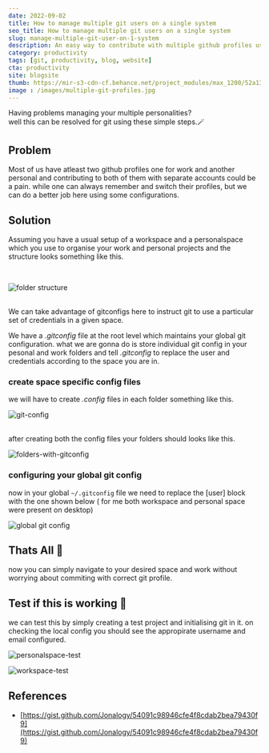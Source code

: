 ```yaml
---
date: 2022-09-02
title: How to manage multiple git users on a single system
seo_title: How to manage multiple git users on a single system
slug: manage-multiple-git-user-on-1-system
description: An easy way to contribute with multiple github profiles using a single system
category: productivity
tags: [git, productivity, blog, website]
cta: productivity
site: blogsite
thumb: https://mir-s3-cdn-cf.behance.net/project_modules/max_1200/52a130141409355.62566a5b6114b.jpg
image : /images/multiple-git-profiles.jpg
---
```


Having problems managing your multiple personalities? <br />
well this can be resolved for git using these simple steps.🪄

## Problem

Most of us have atleast two github profiles one for work and another personal and contributing to both of them with separate accounts could be a pain. while one can always remember and switch their profiles, but we can do a better job here using some configurations.

## Solution

Assuming you have a usual setup of a workspace and a personalspace which you use to organise your work and personal projects and the structure looks something like this.

<br />

  ![folder structure](https://res.cloudinary.com/jenishjain/image/upload/v1662190325/portfolio/blog-assets/folder-structure.png)

<br />
We can take advantage of gitconfigs here to instruct git to use a particular set of credentials in a given space.
<br />

We have a *.gitconfig* file at the root level which maintains your global git configuration. what we are gonna do is store individual git config in your pesonal and work folders and tell *.gitconfig* to replace the user and credentials according to the space you are in.

### create space specific config files

we will have to create *.config* files in each folder something like this.
<br />

![git-config](https://res.cloudinary.com/jenishjain/image/upload/v1662191687/portfolio/blog-assets/git-config.png)

<br />
after creating both the config files your folders should looks like this.
<br />

![folders-with-gitconfig](https://res.cloudinary.com/jenishjain/image/upload/v1662192358/portfolio/blog-assets/folder-with-gitconf.png)

### configuring your global git config
now in your global ```~/.gitconfig``` file we need to replace the [user] block with the one shown below ( for me both workspace and personal space were present on desktop)
<br />

![global git config](https://res.cloudinary.com/jenishjain/image/upload/v1662192762/portfolio/blog-assets/global-git-config.png)

## Thats All 🎉 

now you can simply navigate to your desired space and work without worrying about commiting with correct git profile.

## Test if this is working 👀

we can test this by simply creating a test project and initialising git in it. on checking the local config you should see the appropirate username and email configured.
<br />

![personalspace-test](https://res.cloudinary.com/jenishjain/image/upload/v1662193809/portfolio/blog-assets/personalpace-test.png)

![workspace-test](https://res.cloudinary.com/jenishjain/image/upload/v1662193809/portfolio/blog-assets/workspace-test.png)

## References

* [https://gist.github.com/Jonalogy/54091c98946cfe4f8cdab2bea79430f9](https://gist.github.com/Jonalogy/54091c98946cfe4f8cdab2bea79430f9)
